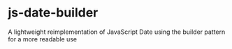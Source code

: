 # js-date-builder
A lightweight reimplementation of JavaScript Date using the builder pattern for a more readable use
